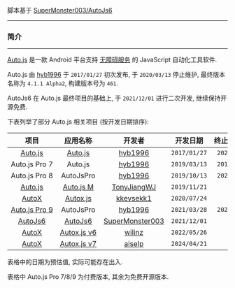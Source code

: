 脚本基于 [SuperMonster003/AutoJs6](https://github.com/SuperMonster003/AutoJs6)

---

### 简介

---

[Auto.js](https://github.com/hyb1996/Auto.js) 是一款 Android 平台支持 [无障碍服务](https://developer.android.com/guide/topics/ui/accessibility/service?hl=zh-cn) 的 JavaScript 自动化工具软件.

Auto.js 由 [hyb1996](https://github.com/hyb1996) 于 `2017/01/27` 初次发布, 于 `2020/03/13` 停止维护, 最终版本名称为 `4.1.1 Alpha2`, 构建版本号为 `461`.

AutoJs6 在 Auto.js 最终项目的基础上, 于 `2021/12/01` 进行二次开发, 继续保持开源免费.

下表列举了部分 Auto.js 相关项目 (按开发日期排序):

|                         <span style="word-break:keep-all;white-space:nowrap">项目</span>                          |                                                                                     <span style="word-break:keep-all;white-space:nowrap">应用名称</span>                                                                                     |                        <span style="word-break:keep-all;white-space:nowrap">开发者</span>                         |   <span style="word-break:keep-all;white-space:nowrap">开发日期</span>   | <span style="word-break:keep-all;white-space:nowrap">终止开发日期</span> |
| :---------------------------------------------------------------------------------------------------------------: | :------------------------------------------------------------------------------------------------------------------------------------------------------------------------------------------------------------------------------------------: | :---------------------------------------------------------------------------------------------------------------: | :----------------------------------------------------------------------: | :----------------------------------------------------------------------: |
|     <span style="word-break:keep-all;white-space:nowrap">[Auto.js](https://github.com/hyb1996/Auto.js)</span>     |    <span style="word-break:keep-all;white-space:nowrap">[Auto.js](https://github.com/TonyJiangWJ/Auto.js/commit/268ec8895bbfa28fc7715154eb15b1c1eaaefd14#diff-5e01f7d37a66e4ca03deefc205d8e7008661cdd0284a05aaba1858e6b7bf9103R2)</span>     |         <span style="word-break:keep-all;white-space:nowrap">[hyb1996](https://github.com/hyb1996)</span>         | <span style="word-break:keep-all;white-space:nowrap">`2017/01/27`</span> | <span style="word-break:keep-all;white-space:nowrap">`2020/03/13`</span> |
|                     <span style="word-break:keep-all;white-space:nowrap">Auto.js Pro 7</span>                     |                                                                                     <span style="word-break:keep-all;white-space:nowrap">Auto.js</span>                                                                                      |         <span style="word-break:keep-all;white-space:nowrap">[hyb1996](https://github.com/hyb1996)</span>         | <span style="word-break:keep-all;white-space:nowrap">`2019/03/13`</span> | <span style="word-break:keep-all;white-space:nowrap">`2019/07/08`</span> |
|                     <span style="word-break:keep-all;white-space:nowrap">Auto.js Pro 8</span>                     |                                                                                    <span style="word-break:keep-all;white-space:nowrap">AutoJsPro</span>                                                                                     |         <span style="word-break:keep-all;white-space:nowrap">[hyb1996](https://github.com/hyb1996)</span>         | <span style="word-break:keep-all;white-space:nowrap">`2019/10/13`</span> | <span style="word-break:keep-all;white-space:nowrap">`2021/07/24`</span> |
|   <span style="word-break:keep-all;white-space:nowrap">[Auto.js](https://github.com/TonyJiangWJ/Auto.js)</span>   | <span style="word-break:keep-all;white-space:nowrap">[Auto.js&#160;M](https://github.com/TonyJiangWJ/Auto.js/commit/268ec8895bbfa28fc7715154eb15b1c1eaaefd14#diff-5e01f7d37a66e4ca03deefc205d8e7008661cdd0284a05aaba1858e6b7bf9103R2)</span> |     <span style="word-break:keep-all;white-space:nowrap">[TonyJiangWJ](https://github.com/TonyJiangWJ)</span>     | <span style="word-break:keep-all;white-space:nowrap">`2019/11/21`</span> |      <span style="word-break:keep-all;white-space:nowrap">-</span>       |
|      <span style="word-break:keep-all;white-space:nowrap">[AutoX](https://github.com/kkevsekk1/AutoX)</span>      |                 <span style="white-space:pre">[Autox.js](https://github.com/kkevsekk1/AutoX/commit/8143e4ed893d4af05d22aa791b83a962f9959873#diff-5e01f7d37a66e4ca03deefc205d8e7008661cdd0284a05aaba1858e6b7bf9103R2)</span>                  |       <span style="word-break:keep-all;white-space:nowrap">[kkevsekk1](https://github.com/kkevsekk1)</span>       | <span style="word-break:keep-all;white-space:nowrap">`2020/07/24`</span> |      <span style="word-break:keep-all;white-space:nowrap">-</span>       |
|       <span style="word-break:keep-all;white-space:nowrap">[Auto.js Pro 9](https://pro.autojs.org/)</span>        |                                                                                    <span style="word-break:keep-all;white-space:nowrap">AutoJsPro</span>                                                                                     |         <span style="word-break:keep-all;white-space:nowrap">[hyb1996](https://github.com/hyb1996)</span>         | <span style="word-break:keep-all;white-space:nowrap">`2021/03/28`</span> | <span style="word-break:keep-all;white-space:nowrap">`2023/02/09`</span> |
| <span style="word-break:keep-all;white-space:nowrap">[AutoJs6](https://github.com/SuperMonster003/AutoJs6)</span> |  <span style="word-break:keep-all;white-space:nowrap">[AutoJs6](https://github.com/SuperMonster003/AutoJs6/commit/a8ce1b9acb541e9736c33134be3194c3148a15a3#diff-833a46a97033e77558372a2dce103fd6fee29aaaa899f610022a7aece592ee7bR27)</span>  | <span style="word-break:keep-all;white-space:nowrap">[SuperMonster003](https://github.com/SuperMonster003)</span> | <span style="word-break:keep-all;white-space:nowrap">`2021/12/01`</span> |      <span style="word-break:keep-all;white-space:nowrap">-</span>       |
|      <span style="word-break:keep-all;white-space:nowrap">[AutoX](https://github.com/kkevsekk1/AutoX)</span>      |            <span style="white-space:pre">[Autox.js&#160;v6](https://github.com/kkevsekk1/AutoX/commit/8b6776cff8b0fca4be4a52719b7d7d07c0a058f3#diff-51a0b488f963eb0be6c6599bf5df497313877cf5bdff3950807373912ac1cdc9R130)</span>             |          <span style="word-break:keep-all;white-space:nowrap">[wilinz](https://github.com/wilinz)</span>          | <span style="word-break:keep-all;white-space:nowrap">`2022/05/26`</span> |      <span style="word-break:keep-all;white-space:nowrap">-</span>       |
|      <span style="word-break:keep-all;white-space:nowrap">[AutoX](https://github.com/kkevsekk1/AutoX)</span>      |            <span style="white-space:pre">[Autox.js&#160;v7](https://github.com/kkevsekk1/AutoX/commit/484491fd5fe12b8203d0b09c181eb0f471c0ea9f#diff-8cff73265af19c059547b76aca8882cbaa3209291406f52df1dafbbc78e80c46R120)</span>             |          <span style="word-break:keep-all;white-space:nowrap">[aiselp](https://github.com/aiselp)</span>          | <span style="word-break:keep-all;white-space:nowrap">`2024/04/21`</span> |      <span style="word-break:keep-all;white-space:nowrap">-</span>       |

表格中的日期为预估值, 实际可能存在出入.

表格中 Auto.js Pro 7/8/9 为付费版本, 其余为免费开源版本.
